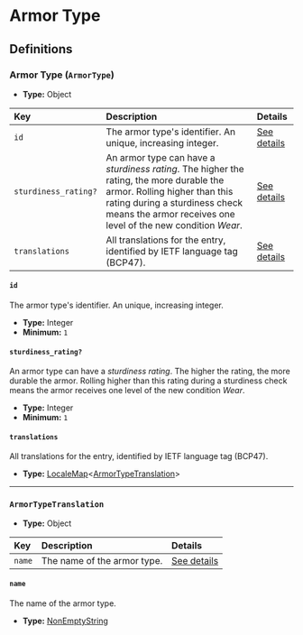 # Armor Type

## Definitions

### <a name="ArmorType"></a> Armor Type (`ArmorType`)

- **Type:** Object

Key | Description | Details
:-- | :-- | :--
`id` | The armor type's identifier. An unique, increasing integer. | <a href="#ArmorType/id">See details</a>
`sturdiness_rating?` | An armor type can have a *sturdiness rating*. The higher the rating, the more durable the armor. Rolling higher than this rating during a sturdiness check means the armor receives one level of the new condition *Wear*. | <a href="#ArmorType/sturdiness_rating">See details</a>
`translations` | All translations for the entry, identified by IETF language tag (BCP47). | <a href="#ArmorType/translations">See details</a>

#### <a name="ArmorType/id"></a> `id`

The armor type's identifier. An unique, increasing integer.

- **Type:** Integer
- **Minimum:** `1`

#### <a name="ArmorType/sturdiness_rating"></a> `sturdiness_rating?`

An armor type can have a *sturdiness rating*. The higher the rating, the
more durable the armor. Rolling higher than this rating during a sturdiness
check means the armor receives one level of the new condition *Wear*.

- **Type:** Integer
- **Minimum:** `1`

#### <a name="ArmorType/translations"></a> `translations`

All translations for the entry, identified by IETF language tag (BCP47).

- **Type:** <a href="../../../_LocaleMap.md#LocaleMap">LocaleMap</a>&lt;<a href="#ArmorTypeTranslation">ArmorTypeTranslation</a>&gt;

---

### <a name="ArmorTypeTranslation"></a> `ArmorTypeTranslation`

- **Type:** Object

Key | Description | Details
:-- | :-- | :--
`name` | The name of the armor type. | <a href="#ArmorTypeTranslation/name">See details</a>

#### <a name="ArmorTypeTranslation/name"></a> `name`

The name of the armor type.

- **Type:** <a href="../../../_NonEmptyString.md#NonEmptyString">NonEmptyString</a>
